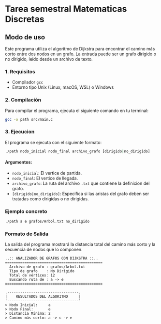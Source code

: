 # Tarea semestral Matematicas Discretas

## Modo de uso 

Este programa utiliza el algoritmo de Dijkstra para encontrar el camino más corto entre dos nodos en un grafo. La entrada puede ser un grafo dirigido o no dirigido, leído desde un archivo de texto.

### 1. Requisitos
- Compilador `gcc`
- Entorno tipo Unix (Linux, macOS, WSL) o Windows

### 2. Compilación
Para compilar el programa, ejecuta el siguiente comando en tu terminal:
```bash
gcc -o path src/main.c
```
### 3. Ejecucion
El programa se ejecuta con el siguiente formato:

```bash
./path nodo_inicial nodo_final archivo_grafo [dirigido|no_dirigido]
```
#### Argumentos:
- `nodo_inicial`: El vertice de partida.
- `nodo_final`: El vertice de llegada.
- `archivo_grafo`: La ruta del archivo `.txt` que contiene la definicion del grafo.
- `[dirigido|no_dirigido]`: Especifica si las aristas del grafo deben ser tratadas como dirigidas o no dirigidas.

### Ejemplo concreto

```bash
./path a e grafos/Arbol.txt no_dirigido
```

### Formato de Salida

La salida del programa mostrará la distancia total del camino más corto y la secuencia de nodos que lo componen.

```Salida
..:: ANALIZADOR DE GRAFOS CON DIJKSTRA ::..
=============================================
  Archivo de grafo : grafos/Arbol.txt
  Tipo de grafo    : No Dirigido
  Total de vértices: 12
  Buscando ruta de : a -> e
=============================================

.---------------------------------.
|    RESULTADOS DEL ALGORITMO     |
'---------------------------------'
> Nodo Inicial:     a
> Nodo Final:       e
> Distancia Mínima: 2
> Camino más corto: a -> c -> e

```